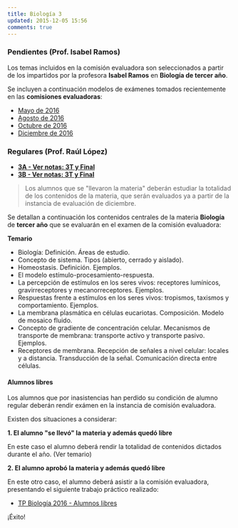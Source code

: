```yaml
---
title: Biología 3
updated: 2015-12-05 15:56
comments: true
---
```


### Pendientes (Prof. Isabel Ramos) 

Los temas incluidos en la comisión evaluadora son seleccionados a partir de los impartidos por la profesora **Isabel Ramos** en **Biología de tercer año**. 

Se incluyen a continuación modelos de exámenes tomados recientemente en las **comisiones evaluadoras**: 

* [Mayo de 2016](../medocs/3biol/ramos/2016_05_20_com_eva_biologia3_ramos.pdf)
* [Agosto de 2016](../medocs/3biol/ramos/2016_08_02_com_eva_biologia3_ramos.pdf)
* [Octubre de 2016](../medocs/3biol/ramos/2016_10_com_eva_biologia3_ramos.pdf)
* [Diciembre de 2016](../medocs/3biol/ramos/2016_12_06_com_eva_biologia3_ramos.pdf)

### Regulares (Prof. Raúl López)

* [**3A - Ver notas: 3T y Final**](../meimg/notas3TFinal/3A_BIOL.png)
* [**3B - Ver notas: 3T y Final**](../meimg/notas3TFinal/3B_BIOL.png)

> Los alumnos que se "llevaron la materia" deberán estudiar la totalidad de los contenidos de la materia, que serán evaluados ya a partir de la instancia de evaluación de diciembre.

Se detallan a continuación los contenidos centrales de la materia **Biología** de **tercer año** que se evaluarán en el examen de la comisión evaluadora: 

**Temario**

* Biología: Definición. Áreas de estudio.
* Concepto de sistema. Tipos (abierto, cerrado y aislado).
* Homeostasis. Definición. Ejemplos. 
* El modelo estímulo-procesamiento-respuesta. 
* La percepción de estímulos en los seres vivos: receptores lumínicos, gravirreceptores y mecanorreceptores. Ejemplos. 
* Respuestas frente a estímulos en los seres vivos: tropismos, taxismos y comportamiento. Ejemplos. 
* La membrana plasmática en células eucariotas. Composición. Modelo de mosaico fluido. 
* Concepto de gradiente de concentración celular. Mecanismos de transporte de membrana: transporte activo y transporte pasivo. Ejemplos.
* Receptores de membrana. Recepción de señales a nivel celular: locales y a distancia. Transducción de la señal. Comunicación directa entre células. 

#### Alumnos libres

Los alumnos que por inasistencias han perdido su condición de alumno regular deberán rendir exámen en la instancia de comisión evaluadora. 

Existen dos situaciones a considerar: 

**1. El alumno "se llevó" la materia y además quedó libre**

En este caso el alumno deberá rendir la totalidad de contenidos dictados durante el año. (Ver temario)

**2. El alumno aprobó la materia y además quedó libre**

En este otro caso, el alumno deberá asistir a la comisión evaluadora, presentando el siguiente trabajo práctico realizado: 

* [TP Biología 2016 - Alumnos libres](../medocs/3biol/lopez/libres/3_biologia_libres_com_eval.pdf)

¡Éxito!



 


